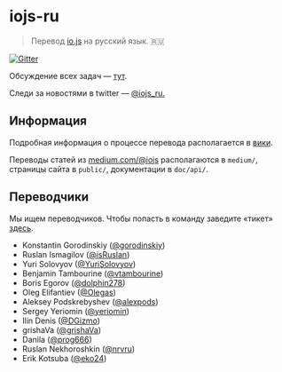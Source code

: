 # iojs-ru
> Перевод [io.js](https://iojs.org/) на русский язык. :ru:

[![Gitter](https://badges.gitter.im/Join%20Chat.svg)](https://gitter.im/iojs/iojs-ru?utm_source=badge&utm_medium=badge&utm_campaign=pr-badge)

Обсуждение всех задач — [тут](https://github.com/iojs/iojs-ru/issues).

Следи за новостями в twitter — <a href="https://twitter.com/intent/follow?screen_name=iojs_ru" target="_blank">
  @iojs_ru.
</a>

## Информация
Подробная информация о процессе перевода располагается в  [вики](https://github.com/iojs/iojs-ru/wiki/Инструкции-для-переводчиков).

Переводы статей из [medium.com/@iojs](https://medium.com/@iojs) располагаются в `medium/`, страницы сайта в `public/`, документации в `doc/api/`.

## Переводчики

Мы ищем переводчиков. Чтобы попасть в команду заведите «тикет» [здесь](https://github.com/iojs/iojs-ru/issues/new).

- Konstantin Gorodinskiy ([@gorodinskiy](https://github.com/gorodinskiy))
- Ruslan Ismagilov ([@isRuslan](https://github.com/isRuslan))
- Yuri Solovyov ([@YuriSolovyov](https://github.com/YuriSolovyov))
- Benjamin Tambourine ([@vtambourine](https://github.com/vtambourine))
- Boris Egorov ([@dolphin278](https://github.com/dolphin278))
- Oleg Elifantiev ([@Olegas](https://github.com/Olegas))
- Aleksey Podskrebyshev ([@alexpods](https://github.com/alexpods))
- Sergey Yeriomin ([@yeriomin](https://github.com/yeriomin))
- Ilin Denis ([@DGizmo](https://github.com/DGizmo))
- grishaVa ([@grishaVa](https://github.com/grishaVa))
- Danila ([@prog666](https://github.com/prog666))
- Ruslan Nekhoroshkin ([@nrvru](https://github.com/nrvru))
- Erik Kotsuba ([@eko24](https://github.com/eko24))
